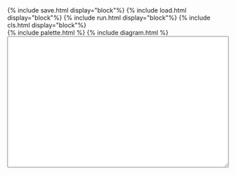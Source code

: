 ﻿---
layout: flowchart
---


<div id="sample">
  <div style="width: 100%; display: flex; justify-content: center; align-items: center;">
    {% include save.html display="block"%}
    {% include load.html display="block"%}
    {% include run.html display="block"%}
    {% include cls.html display="block"%}
  </div>
  <div style="width: 100%; display: flex; justify-content: space-between">
    {% include palette.html %}
    {% include diagram.html %}
  </div>
  <textarea id="mySavedModel" style="width:100%;height:300px;display:block;">
  </textarea>
</div>

